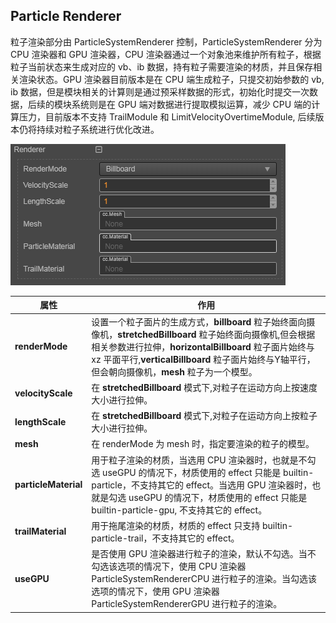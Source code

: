 ## Particle Renderer
粒子渲染部分由 ParticleSystemRenderer 控制，ParticleSystemRenderer 分为 CPU 渲染器和 GPU 渲染器，CPU 渲染器通过一个对象池来维护所有粒子，根据粒子当前状态来生成对应的 vb、ib 数据，持有粒子需要渲染的材质，并且保存相关渲染状态。GPU 渲染器目前版本是在 CPU 端生成粒子，只提交初始参数的 vb, ib 数据，但是模块相关的计算则是通过预采样数据的形式，初始化时提交一次数据，后续的模块系统则是在 GPU 端对数据进行提取模拟运算，减少 CPU 端的计算压力，目前版本不支持 TrailModule 和 LimitVelocityOvertimeModule, 后续版本仍将持续对粒子系统进行优化改进。

![](particle-system/renderer.png)


**属性** | **作用**
---|---
**renderMode** | 设置一个粒子面片的生成方式，**billboard** 粒子始终面向摄像机，**stretchedBillboard** 粒子始终面向摄像机,但会根据相关参数进行拉伸，**horizontalBillboard** 粒子面片始终与 xz 平面平行,**verticalBillboard** 粒子面片始终与Y轴平行，但会朝向摄像机，**mesh** 粒子为一个模型。
**velocityScale** | 在 **stretchedBillboard** 模式下,对粒子在运动方向上按速度大小进行拉伸。
**lengthScale** | 在 **stretchedBillboard** 模式下,对粒子在运动方向上按粒子大小进行拉伸。
**mesh**| 在 renderMode 为 mesh 时，指定要渲染的粒子的模型。
**particleMaterial**| 用于粒子渲染的材质，当选用 CPU 渲染器时，也就是不勾选 useGPU 的情况下，材质使用的 effect 只能是 builtin-particle，不支持其它的 effect。当选用 GPU 渲染器时，也就是勾选 useGPU 的情况下，材质使用的 effect 只能是 builtin-particle-gpu, 不支持其它的 effect。
**trailMaterial**|用于拖尾渲染的材质，材质的 effect 只支持 builtin-particle-trail，不支持其它的 effect。
**useGPU**|是否使用 GPU 渲染器进行粒子的渲染，默认不勾选。当不勾选该选项的情况下，使用 CPU 渲染器 ParticleSystemRendererCPU 进行粒子的渲染。当勾选该选项的情况下，使用 GPU 渲染器 ParticleSystemRendererGPU 进行粒子的渲染。
